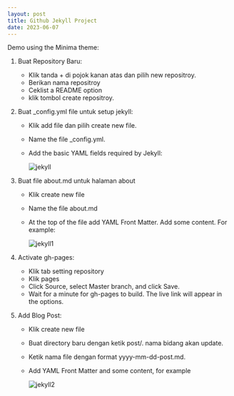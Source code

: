 ```yaml
---
layout: post
title: Github Jekyll Project
date: 2023-06-07
---
```


Demo using the Minima theme:

1. Buat Repository Baru:
   - Klik tanda + di pojok kanan atas dan pilih new repositroy.
   - Berikan nama repositroy
   - Ceklist a README option
   - klik tombol create repositroy.
2. Buat _config.yml file untuk setup jekyll:
   - Klik add file dan pilih create new file.
   - Name the file _config.yml.
   - Add the basic YAML fields required by Jekyll:
   
      ![jekyll](/newblog/image/jekyll.png)
      
3. Buat file about.md untuk halaman about
   - Klik create new file
   - Name the file about.md
   - At the top of the file add YAML Front Matter. Add some content. For example:
   
      ![jekyll1](/newblog/image/jekyll1.png)
   
4. Activate gh-pages:
   - Klik tab setting repository
   - Klik pages
   - Click Source, select Master branch, and click Save.
   - Wait for a minute for gh-pages to build. The live link will appear in the options.
   
5. Add Blog Post:
   -  Klik create new file
   -  Buat directory baru dengan ketik post/. nama bidang akan update.
   -  Ketik nama file dengan format yyyy-mm-dd-post.md.
   -  Add YAML Front Matter and some content, for example
   
      ![jekyll2](/newblog/image/jekyll2.png)
